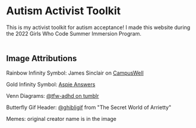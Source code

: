 # Autism Activist Toolkit

This is my activist toolkit for autism acceptance! I made this website during the 2022 Girls Who Code Summer Immersion Program.
<br>
<br>
## Image Attributions

Rainbow Infinity Symbol: James Sinclair on [CampusWell](https://www.campuswell.com/autism-college-experience/)

Gold Infinity Symbol: [Aspie Answers](https://lifeofanaspieweb.wordpress.com/2019/03/04/going-gold-for-autism/)

Venn Diagrams: [@tfw-adhd on tumblr](https://tfw-adhd.tumblr.com/)

Butterfly Gif Header: [@ghibligif](https://ghibligif.tumblr.com/post/625450960181936128) from "The Secret World of Arrietty"

Memes: original creator name is in the image
